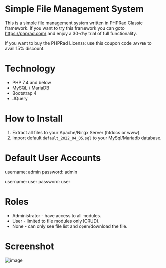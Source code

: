 # Simple File Management System

This is a simple file management system written in PHPRad Classic framework. If you want to try this framework you can goto https://phprad.com/ and enjoy a 30-day trial of full functionality.

If you want to buy the PHPRad License: use this coupon code `JAYPEE` to avail 15% discount.

# Technology

- PHP 7.4 and below
- MySQL / MariaDB
- Bootstrap 4
- JQuery

# How to Install

1. Extract all files to your Apache/Ningx Server (htdocs or www).
2. Import default `default_2022_04_05.sql` to your MySql/Mariadb database.

# Default User Accounts

username: admin
password: admin

username: user
password: user

# Roles

- Administrator - have access to all modules.
- User - limited to file modules only (CRUD).
- None - can only see file list and open/download the file.

# Screenshot

![image](https://user-images.githubusercontent.com/44026745/166629638-9bcb5f80-3181-4832-bb2d-f2a209770fbc.png)


